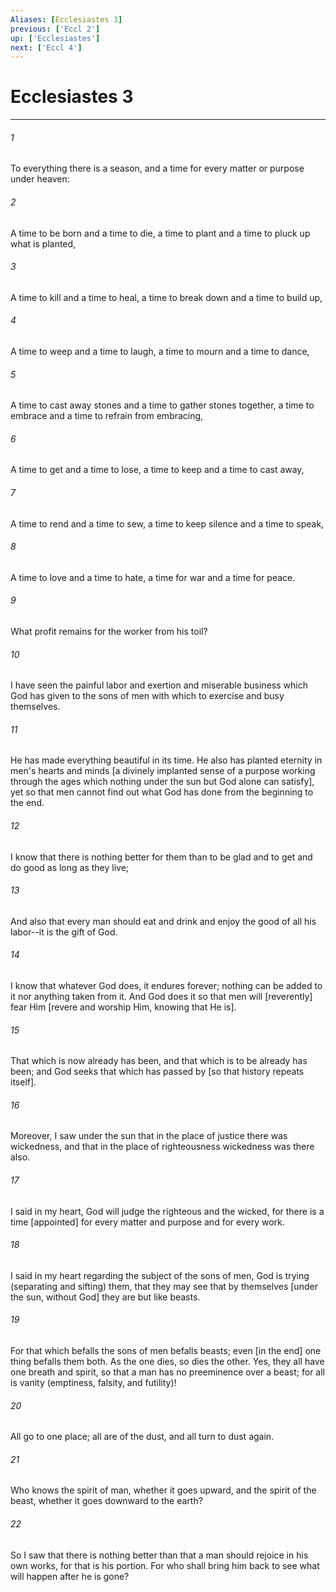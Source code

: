 ```yaml
---
Aliases: [Ecclesiastes 3]
previous: ['Eccl 2']
up: ['Ecclesiastes']
next: ['Eccl 4']
---
```

# Ecclesiastes 3

***


###### 1 


To everything there is a season, and a time for every matter or purpose under heaven: 


###### 2 


A time to be born and a time to die, a time to plant and a time to pluck up what is planted, 


###### 3 


A time to kill and a time to heal, a time to break down and a time to build up, 


###### 4 


A time to weep and a time to laugh, a time to mourn and a time to dance, 


###### 5 


A time to cast away stones and a time to gather stones together, a time to embrace and a time to refrain from embracing, 


###### 6 


A time to get and a time to lose, a time to keep and a time to cast away, 


###### 7 


A time to rend and a time to sew, a time to keep silence and a time to speak, 


###### 8 


A time to love and a time to hate, a time for war and a time for peace. 


###### 9 


What profit remains for the worker from his toil? 


###### 10 


I have seen the painful labor and exertion and miserable business which God has given to the sons of men with which to exercise and busy themselves. 


###### 11 


He has made everything beautiful in its time. He also has planted eternity in men's hearts and minds [a divinely implanted sense of a purpose working through the ages which nothing under the sun but God alone can satisfy], yet so that men cannot find out what God has done from the beginning to the end. 


###### 12 


I know that there is nothing better for them than to be glad and to get and do good as long as they live; 


###### 13 


And also that every man should eat and drink and enjoy the good of all his labor--it is the gift of God. 


###### 14 


I know that whatever God does, it endures forever; nothing can be added to it nor anything taken from it. And God does it so that men will [reverently] fear Him [revere and worship Him, knowing that He is]. 


###### 15 


That which is now already has been, and that which is to be already has been; and God seeks that which has passed by [so that history repeats itself]. 


###### 16 


Moreover, I saw under the sun that in the place of justice there was wickedness, and that in the place of righteousness wickedness was there also. 


###### 17 


I said in my heart, God will judge the righteous and the wicked, for there is a time [appointed] for every matter and purpose and for every work. 


###### 18 


I said in my heart regarding the subject of the sons of men, God is trying (separating and sifting) them, that they may see that by themselves [under the sun, without God] they are but like beasts. 


###### 19 


For that which befalls the sons of men befalls beasts; even [in the end] one thing befalls them both. As the one dies, so dies the other. Yes, they all have one breath and spirit, so that a man has no preeminence over a beast; for all is vanity (emptiness, falsity, and futility)! 


###### 20 


All go to one place; all are of the dust, and all turn to dust again. 


###### 21 


Who knows the spirit of man, whether it goes upward, and the spirit of the beast, whether it goes downward to the earth? 


###### 22 


So I saw that there is nothing better than that a man should rejoice in his own works, for that is his portion. For who shall bring him back to see what will happen after he is gone?
